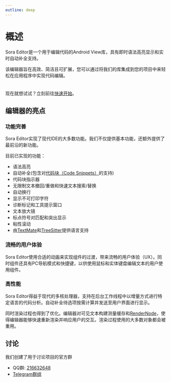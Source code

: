 ```yaml
---
outline: deep
---
```

# 概述
Sora Editor是一个用于编辑代码的Android View库，具有即时语法高亮显示和实时自动补全支持。

该编辑器旨在高效、简洁且可扩展，您可以通过将我们的库集成到您的项目中来轻松在应用程序中实现代码编辑。

<div class="tip custom-block" style="padding-top: 8px">

现在就想试试？立刻前往[快速开始](./getting-started.md)。

</div>

## 编辑器的亮点

### **功能完善**

Sora Editor实现了现代IDE的大多数功能。我们不仅提供基本功能，还额外提供了最前沿的新功能。

目前已实现的功能：
  - 语法高亮
  - 自动补全(包含对[代码块（Code Snippets）](https://macromates.com/manual/en/snippets)的支持)
  - 代码块指示器
  - 无限制文本撤回/重做和快速文本搜索/替换
  - 自动换行
  - 显示不可打印字符
  - 诊断标记和工具提示窗口
  - 文本放大镜
  - 标点符号对匹配和突出显示
  - 粘性滚动
  - 由[TextMate](https://github.com/eclipse/tm4e)和[TreeSitter](https://github.com/AndroidIDEOfficial/android-tree-sitter/)提供语言支持

### **流畅的用户体验**

Sora Editor使用合适的动画来实现组件的过渡，带来流畅的用户体验（UX）。同时组件还具有PC导航模式和快捷键，以供使用鼠标和实体键盘编辑文本的用户使用组件。

### **高性能**

Sora Editor得益于现代的多核处理器，支持在后台工作线程中以增量方式进行特定语言的代码分析。自动补全待选项按需计算并发送至用户界面进行显示。

同时渲染过程也得到了优化。编辑器对可见文本构建测量缓存和[RenderNode](https://developer.android.com/reference/android/graphics/RenderNode)，使得编辑器能够快速重新渲染并响应用户的交互。渲染过程使用的大多数对象都会被重用。

## 讨论

我们创建了用于讨论项目的官方群
- QQ群: [216632648](https://jq.qq.com/?_wv=1027&k=n68uxQws)
- [Telegram群组](https://t.me/rosemoe_code_editor)